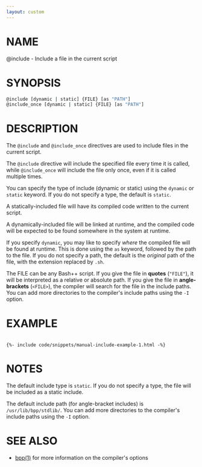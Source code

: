 ```yaml
---
layout: custom
---
```

# NAME

@include - Include a file in the current script

# SYNOPSIS

```bash
@include [dynamic | static] {FILE} [as "PATH"]
@include_once [dynamic | static] {FILE} [as "PATH"]
```

# DESCRIPTION

The `@include` and `@include_once` directives are used to include files in the current script.

The `@include` directive will include the specified file every time it is called, while `@include_once` will include the file only once, even if it is called multiple times.

You can specify the type of include (dynamic or static) using the `dynamic` or `static` keyword. If you do not specify a type, the default is `static`.

A statically-included file will have its compiled code written to the current script.

A dynamically-included file will be linked at runtime, and the compiled code will be expected to be found somewhere in the system at runtime.

If you specify `dynamic`, you may like to specify *where* the compiled file will be found at runtime. This is done using the `as` keyword, followed by the path to the file. If you do not specify a path, the default is the *original* path of the file, with the extension replaced by `.sh`.

The FILE can be any Bash++ script. If you give the file in **quotes** (`"FILE"`), it will be interpreted as a relative or absolute path. If you give the file in **angle-brackets** (`<FILE>`), the compiler will search for the file in the include paths. You can add more directories to the compiler's include paths using the `-I` option.

# EXAMPLE

<div class="highlight"><pre class="highlight"><code>
{%- include code/snippets/manual-include-example-1.html -%}
</code></pre></div>

# NOTES

The default include type is `static`. If you do not specify a type, the file will be included as a static include.

The default include path (for angle-bracket includes) is `/usr/lib/bpp/stdlib/`. You can add more directories to the compiler's include paths using the `-I` option.

# SEE ALSO

 - [bpp(1)](../compiler.md) for more information on the compiler's options
